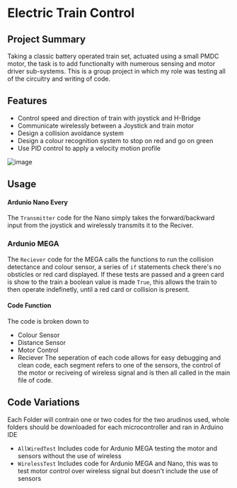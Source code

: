 # Electric Train Control

## Project Summary
Taking a classic battery operated train set, actuated using a small PMDC motor, the task is to add functionalty with numerous sensing and motor driver sub-systems. This is a group project in which my role was testing all of the circuitry and writing of code.


## Features
- Control speed and direction of train with joystick and H-Bridge
- Communicate wirelessly between a Joystick and train motor
- Design a collision avoidance system
- Design a colour recognition system to stop on red and go on green
- Use PID control to apply a velocity motion profile

![image](https://github.com/user-attachments/assets/90e1f808-a9e2-4f66-9770-4674a90d2b69)


## Usage
#### Ardunio Nano Every
The `Transmitter` code for the Nano simply takes the forward/backward input from the joystick and wirelessly transmits it to the Reciver.

### Ardunio MEGA  
The `Reciever` code for the MEGA calls the functions to run the collision detectance and colour sensor, a series of `if` statements check there's no obsticles or red card displayed. If these tests are passed and a green card is show to the train a boolean value is made `True`, this allows the train to then operate indefinetly, until a red card or collision is present.
#### Code Function 
The code is broken down to 
- Colour Sensor
- Distance Sensor
- Motor Control
- Reciever
The seperation of each code allows for easy debugging and clean code, each segment refers to one of the sensors, the control of the motor or reciveing of wireless signal and is then all called in the main file of code.


## Code Variations
Each Folder will contrain one or two codes for the two arudinos used, whole folders should be downloaded for each microcontroller and ran in Arduino IDE

- `AllWiredTest`
  Includes code for Ardunio MEGA testing the motor and sensors without the use of wireless
- `WirelessTest`
  Includes code for Ardunio MEGA and Nano, this was to test motor control over wireless signal but doesn't include the use of sensors
